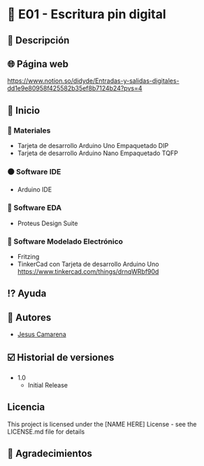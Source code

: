 # :closed_book: E01 - Escritura pin digital

## :large_blue_diamond: Descripción


## :globe_with_meridians: Página web
https://www.notion.so/didyde/Entradas-y-salidas-digitales-dd1e9e80958f425582b35ef8b7124b24?pvs=4

## :large_orange_diamond: Inicio

### :electric_plug: Materiales
* Tarjeta de desarrollo Arduino Uno Empaquetado DIP
* Tarjeta de desarrollo Arduino Nano Empaquetado TQFP

### :black_circle: Software IDE
* Arduino IDE

### :large_blue_circle: Software EDA
* Proteus Design Suite

### :red_circle: Software Modelado Electrónico
* Fritzing
* TinkerCad con Tarjeta de desarrollo Arduino Uno
https://www.tinkercad.com/things/drnqWRbf90d

## :interrobang: Ayuda

## :busts_in_silhouette: Autores
* [Jesus Camarena](https://www.notion.so/didyde/Profesor-universitario-Dise-ador-de-hardware-para-sistemas-embebidos-81703493db3c44c4a75b49b2d536ea19)

## :ballot_box_with_check: Historial de versiones
* 1.0
    * Initial Release

## Licencia

This project is licensed under the [NAME HERE] License - see the LICENSE.md file for details

## :speech_balloon: Agradecimientos

